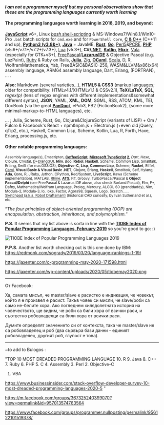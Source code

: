 #### _I am not a programmer myself but my personal observations show that these are the programming languages currently worth learning_

#### The programming languages worth learning in 2018, 2019, and beyond:

**[JavaScript](https://developer.mozilla.org/en-US/docs/Web/JavaScript)** v6+, Linux [*bash* shell-scripting](https://en.wikibooks.org/wiki/Bash_Shell_Scripting) & MS-Windows7/Win8.1/Win10-Pro `.bat` batch scripts for `cmd.exe` and for `PowerShell Core`, **[C & C++](cppreference.com)** (C++11 and up), **[Python3 (v3.8&+)](https://www.python.org/)**, **[Java](https://jdk.java.net/11/)** + JavaME, **[Rust](https://www.rust-lang.org)**, **[Go](https://golang.org)**, [Perl5](https://www.perl.org/)&[PCRE](https://www.pcre.org/), **[PHP](http://php.net/)** (v5.6+/v7.1+/v7.2+/v7.3+), [Lua](https://www.lua.org/) (v5.3+), **C#/[.NET](https://dotnet.microsoft.com/)**, **[Kotlin](http://kotlinlang.org)**, **[Elixir](https://elixir-lang.org/)**, [Vala](https://en.wikipedia.org/wiki/Vala_(programming_language)) (especially for GTK+v3+), [FreePascal](https://www.freepascal.org/)/**[LazarusIDE](https://www.lazarus-ide.org/)** & Objective Pascal (e.g. LazPaint), [Ruby](https://www.ruby-lang.org/bg/) & Ruby on Rails, **[Julia](https://julialang.org/)**, [Zig](https://ziglang.org/), **[OCaml](http://ocaml.org/)**, [Scala](https://www.scala-lang.org/), D, R, WolframMathematica, Yab, FreeBASIC&BASIC-256, WASM&LLVM&x86(x64) assembly language, ARM64 assembly language, Dart, Erlang, (FORTRAN), ... .

**Also:** Markdown (several varieties...), **HTML5 & CSS3** (markup languages; older for compatibility: HTMLv4.1/XHTMLv1.1 & CSSv2.1), **TeX/LaTeX**, **SQL**, _regex(p)_ (tens of regex engines with different implementations&somewhat different syntax), **JSON**, YAML, **XML**, **DOM**, SGML, RSS, ATOM, KML, TEI, DocBook (via the great **[PanDoc](http://pandoc.org/)**), ePub3, FB2 (FictionBook2), {some more minimal-markup-to-HTML languages}, etc.

... ; Julia, Scheme, Rust, Go, Clojure&ClojureScript (variants of LISP) + Om / Fulcro & Facebook's React + npm&npm.js + Electron.js (+even old jQuery, qTip2, etc.), Haskell, Common Lisp, Scheme, Kotlin, Lua, R, Forth, Haxe, Erlang, processing.js, etc.

#### Other notable programming languages:
<small>Assembly language(s), Emscripten, **[CoffeeScript](https://coffeescript.org/)**, **[Microsoft TypeScript](http://www.typescriptlang.org/) [2](https://github.com/Microsoft/TypeScript)**, _Dart_, _Haxe_, Clojure, Crystal, [D](https://dlang.org/)+[DlangGUI](https://buggins.github.io/dlangui/index.html), _**Nim**_, Boo, **Rebol**, **Haskell**, _Scheme_, _Common Lisp_, Smalltalk, Erlang, Swift (for macOS&iOS), **Objective-C**, **Lisp**, **Common Lisp**, Scheme, **Racket**, Eiffel, [Caml](http://caml.inria.fr/), **Visual Basic & Visual Basic .NET**, Clojure, Erlang, **Haskell**, _Smalltalk_, Self, Hylang, **Ada**, Qore, R, JRuby, Jython, CPython, Red/System, **LiveScript**, Kawa (Scheme implementation), MATLAB, [Rhine](https://github.com/artagnon/rhine-ml), **[ATS](http://www.ats-lang.org)**, F#, Groovy, TurboPascal/Pascal & **Object Pascal/Delphi** (see FreePascal & Lazarus IDE above, also check Borland Pascal), Elm, F*, Dafny, Mathematica/Wolfram Language, Prolog, Mercury, ALGOL 60 (granddaddy), Nim, Modula-2, Modula-3, Io, Ioke, Factor, Agora98, Squeak, Logo, Scratch...... [Sketchpad (a.k.a. Robot Draftsman!)](https://en.wikipedia.org/wiki/Sketchpad) (historical CAD curiosity, by Ivan Sutherland et al.), etc.</small>

<q>_The four principles of object-oriented programming (OOP) are encapsulation, abstraction, inheritance, and polymorphism._</q>

**P.S.** It seems that my list above is sorta in line with the **[TIOBE Index of Popular Programming Languages, February 2019](https://www.tiobe.com/tiobe-index/)** so you're good to go: :)

![TIOBE Index of Popular Programming Languages 2019](https://i.imgur.com/D9A7qJJ.png)

**P.P.S.** Another list worth checking out is this one done by IBM: https://redmonk.com/sogrady/2019/03/20/language-rankings-1-19/

https://jaxenter.com/c-programming-may-2020-171598.html

https://jaxenter.com/wp-content/uploads/2020/05/tiobemay2020.png

-----

От Facebook:

Ха, самата мисъл, че master/slave е расистко е индикация, че човекът, който я е произвел е расист. Такъв човек си мисли, че slave/роби са само не-белите хора. Ако погледнем хилядолетната история на човечеството, ще видим, че роби са били хора от всички раси, и съответно робовладелци са били хора от всички раси.

Думите определят значението си от контекста, така че master/slave не са робовладелец и роб (два сървъра бази данни - единият робовладелец, другият роб, глупост е това).

---

~to add to Bulogos :
 
"TOP 10 MOST DREADED PROGRAMMING LANGUAGE
10. R
9. Java
8. C++
7. Ruby
6. PHP
5. C
4. Assembly
3. Perl
2. Objective-C
1. VBA

https://www.businessinsider.com/stack-overflow-developer-survey-10-most-dreaded-programming-languages-2020-5 "

https://m.facebook.com/groups/367325240399070?view=permalink&id=957013574763564

https://www.facebook.com/groups/programmer.nullposting/permalink/956122101519378/
